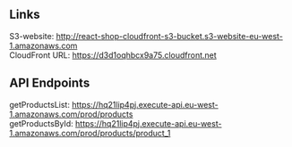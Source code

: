 ## Links
S3-website:     http://react-shop-cloudfront-s3-bucket.s3-website-eu-west-1.amazonaws.com <br />
CloudFront URL: https://d3d1oqhbcx9a75.cloudfront.net <br />

## API Endpoints
getProductsList: https://hq21lip4pj.execute-api.eu-west-1.amazonaws.com/prod/products <br />
getProductsById: https://hq21lip4pj.execute-api.eu-west-1.amazonaws.com/prod/products/product_1 <br />
